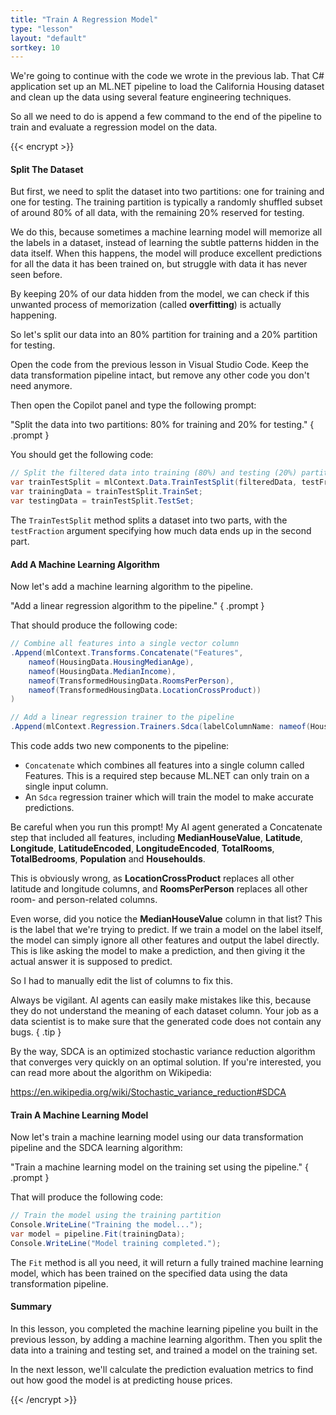 ```yaml
---
title: "Train A Regression Model"
type: "lesson"
layout: "default"
sortkey: 10
---
```


We're going to continue with the code we wrote in the previous lab. That C# application set up an ML.NET pipeline to load the California Housing dataset and clean up the data using several feature engineering techniques.

So all we need to do is append a few command to the end of the pipeline to train and evaluate a regression model on the data.

{{< encrypt >}}

#### Split The Dataset

But first, we need to split the dataset into two partitions: one for training and one for testing. The training partition is typically a randomly shuffled subset of around 80% of all data, with the remaining 20% reserved for testing.

We do this, because sometimes a machine learning model will memorize all the labels in a dataset, instead of learning the subtle patterns hidden in the data itself. When this happens, the model will produce excellent predictions for all the data it has been trained on, but struggle with data it has never seen before.

By keeping 20% of our data hidden from the model, we can check if this unwanted process of memorization (called **overfitting**) is actually happening.

So let's split our data into an 80% partition for training and a 20% partition for testing.

Open the code from the previous lesson in Visual Studio Code. Keep the data transformation pipeline intact, but remove any other code you don't need anymore.

Then open the Copilot panel and type the following prompt:

"Split the data into two partitions: 80% for training and 20% for testing."
{ .prompt }

You should get the following code:

```csharp
// Split the filtered data into training (80%) and testing (20%) partitions
var trainTestSplit = mlContext.Data.TrainTestSplit(filteredData, testFraction: 0.2);
var trainingData = trainTestSplit.TrainSet;
var testingData = trainTestSplit.TestSet;
```

The `TrainTestSplit` method splits a dataset into two parts, with the `testFraction` argument specifying how much data ends up in the second part.

#### Add A Machine Learning Algorithm

Now let's add a machine learning algorithm to the pipeline.

"Add a linear regression algorithm to the pipeline."
{ .prompt }

That should produce the following code:

```csharp
// Combine all features into a single vector column
.Append(mlContext.Transforms.Concatenate("Features",
    nameof(HousingData.HousingMedianAge),
    nameof(HousingData.MedianIncome),
    nameof(TransformedHousingData.RoomsPerPerson),
    nameof(TransformedHousingData.LocationCrossProduct))
)

// Add a linear regression trainer to the pipeline
.Append(mlContext.Regression.Trainers.Sdca(labelColumnName: nameof(HousingData.MedianHouseValue), featureColumnName: "Features"));
```

This code adds two new components to the pipeline:

- `Concatenate` which combines all features into a single column called Features. This is a required step because ML.NET can only train on a single input column.
- An `Sdca` regression trainer which will train the model to make accurate predictions.

Be careful when you run this prompt! My AI agent generated a Concatenate step that included all features, including **MedianHouseValue**, **Latitude**, **Longitude**, **LatitudeEncoded**, **LongitudeEncoded**, **TotalRooms**, **TotalBedrooms**, **Population** and **Househoulds**.

This is obviously wrong, as **LocationCrossProduct** replaces all other latitude and longitude columns, and **RoomsPerPerson** replaces all other room- and person-related columns.

Even worse, did you notice the **MedianHouseValue** column in that list? This is the label that we're trying to predict. If we train a model on the label itself, the model can simply ignore all other features and output the label directly. This is like asking the model to make a prediction, and then giving it the actual answer it is supposed to predict. 

So I had to manually edit the list of columns to fix this.

Always be vigilant. AI agents can easily make mistakes like this, because they do not understand the meaning of each dataset column. Your job as a data scientist is to make sure that the generated code does not contain any bugs.
{ .tip }

By the way, SDCA is an optimized stochastic variance reduction algorithm that converges very quickly on an optimal solution. If you're interested, you can read more about the algorithm on Wikipedia:

https://en.wikipedia.org/wiki/Stochastic_variance_reduction#SDCA


#### Train A Machine Learning Model

Now let's train a machine learning model using our data transformation pipeline and the SDCA learning algorithm:

"Train a machine learning model on the training set using the pipeline."
{ .prompt }

That will produce the following code:

```csharp
// Train the model using the training partition
Console.WriteLine("Training the model...");
var model = pipeline.Fit(trainingData);
Console.WriteLine("Model training completed.");
```

The `Fit` method is all you need, it will return a fully trained machine learning model, which has been trained on the specified data using the data transformation pipeline.

#### Summary

In this lesson, you completed the machine learning pipeline you built in the previous lesson, by adding a machine learning algorithm. Then you split the data into a training and testing set, and trained a model on the training set.

In the next lesson, we'll calculate the prediction evaluation metrics to find out how good the model is at predicting house prices.

{{< /encrypt >}}

